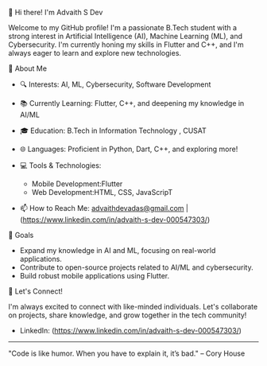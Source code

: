 👋 Hi there! I'm Advaith S Dev

Welcome to my GitHub profile! I'm a passionate B.Tech student with a strong interest in Artificial Intelligence (AI), Machine Learning (ML), and Cybersecurity. I'm currently honing my skills in Flutter and C++, and I'm always eager to learn and explore new technologies.

🚀 About Me

- 🔍 Interests: AI, ML, Cybersecurity, Software Development
- 📚 Currently Learning: Flutter, C++, and deepening my knowledge in AI/ML
- 🎓 Education: B.Tech in Information Technology , CUSAT
- 🌐 Languages: Proficient in Python, Dart, C++, and exploring more!
- 💻 Tools & Technologies: 
  
  - Mobile Development:Flutter
  - Web Development:HTML, CSS, JavaScripT
- 📫 How to Reach Me: advaithdevadas@gmail.com | (https://www.linkedin.com/in/advaith-s-dev-000547303/)


🌱 Goals

- Expand my knowledge in AI and ML, focusing on real-world applications.
- Contribute to open-source projects related to AI/ML and cybersecurity.
- Build robust mobile applications using Flutter.

 🤝 Let's Connect!

I'm always excited to connect with like-minded individuals. Let's collaborate on projects, share knowledge, and grow together in the tech community!

- LinkedIn: (https://www.linkedin.com/in/advaith-s-dev-000547303/)

----------------------------------------------------------------------------------------------------------------------------------------------------------------------------------------------------------
"Code is like humor. When you have to explain it, it’s bad." – Cory House
